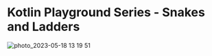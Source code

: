 # Kotlin Playground Series - Snakes and Ladders

![photo_2023-05-18 13 19 51](https://github.com/delacrixmorgan/snakeandladders-kotlin/assets/12107271/a782acf5-a2f9-46ca-b765-56dd4b86b7c5)
